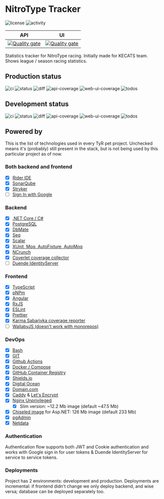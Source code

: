 # NitroType Tracker

![license](https://img.shields.io/github/license/ewancoder/nitrotype-tracker?color=blue)
![activity](https://img.shields.io/github/commit-activity/m/ewancoder/nitrotype-tracker)

| API | UI |
| --- | -- |
| [![Quality gate](https://sonarcloud.io/api/project_badges/quality_gate?project=ewancoder_nitrotype-tracker-api)](https://sonarcloud.io/summary/new_code?id=ewancoder_nitrotype-tracker-api) | [![Quality gate](https://sonarcloud.io/api/project_badges/quality_gate?project=ewancoder_nitrotype-tracker-web)](https://sonarcloud.io/summary/new_code?id=ewancoder_nitrotype-tracker-web) |

Statistics tracker for NitroType racing. Initially made for KECATS team.
Shows league / season racing statistics.

## Production status

![ci](https://github.com/ewancoder/nitrotype-tracker/actions/workflows/deploy.yml/badge.svg?branch=main)
![status](https://img.shields.io/github/last-commit/ewancoder/nitrotype-tracker/main)
![diff](https://img.shields.io/github/commits-difference/ewancoder/nitrotype-tracker?base=main&head=main&logo=git&label=diff&color=orange)
![api-coverage](https://img.shields.io/endpoint?url=https://gist.githubusercontent.com/ewancoder/0184962696ef0364be7a3f491133f2f9/raw/nitrotype-tracker-api-coverage-main.json)
![web-ui-coverage](https://img.shields.io/endpoint?url=https://gist.githubusercontent.com/ewancoder/0184962696ef0364be7a3f491133f2f9/raw/nitrotype-tracker-web-coverage-main.json)
![todos](https://img.shields.io/endpoint?url=https://gist.githubusercontent.com/ewancoder/0184962696ef0364be7a3f491133f2f9/raw/nitrotype-tracker-todos-main.json)

## Development status

![ci](https://github.com/ewancoder/nitrotype-tracker/actions/workflows/deploy.yml/badge.svg?branch=develop)
![status](https://img.shields.io/github/last-commit/ewancoder/nitrotype-tracker/develop)
![diff](https://img.shields.io/github/commits-difference/ewancoder/nitrotype-tracker?base=main&head=develop&logo=git&label=diff&color=orange)
![api-coverage](https://img.shields.io/endpoint?url=https://gist.githubusercontent.com/ewancoder/0184962696ef0364be7a3f491133f2f9/raw/nitrotype-tracker-api-coverage-develop.json)
![web-ui-coverage](https://img.shields.io/endpoint?url=https://gist.githubusercontent.com/ewancoder/0184962696ef0364be7a3f491133f2f9/raw/nitrotype-tracker-web-coverage-develop.json)
![todos](https://img.shields.io/endpoint?url=https://gist.githubusercontent.com/ewancoder/0184962696ef0364be7a3f491133f2f9/raw/nitrotype-tracker-todos-develop.json)

## Powered by

This is the list of technologies used in every TyR pet project. Unchecked means it's (probably) still present in the stack, but is not being used by this particular project as of now.

### Both backend and frontend

- [x] [Rider IDE](https://www.jetbrains.com/rider)
- [x] [SonarQube](https://www.sonarsource.com/products/sonarqube)
- [x] [Stryker](https://stryker-mutator.io)
- [ ] [Sign In with Google](https://developers.google.com/identity/gsi/web/guides/overview)

### Backend

- [x] [.NET Core / C#](https://dotnet.microsoft.com)
- [x] [PostgreSQL](https://www.postgresql.org)
- [x] [DbMate](https://github.com/amacneil/dbmate)
- [x] [Seq](https://datalust.co/seq)
- [x] [Scalar](https://scalar.com)
- [x] [XUnit, Moq, AutoFixture, AutoMoq](https://xunit.net)
- [x] [NCrunch](https://www.ncrunch.net)
- [x] [Coverlet coverage collector](https://github.com/coverlet-coverage/coverlet)
- [ ] [Duende IdentityServer](https://duendesoftware.com/products/identityserver)

### Frontend

- [x] [TypeScript](https://www.typescriptlang.org)
- [x] [pNPm](https://pnpm.io)
- [x] [Angular](https://angular.dev)
- [x] [RxJS](https://rxjs.dev/)
- [x] [ESLint](https://eslint.org)
- [x] [Prettier](https://prettier.io)
- [x] [Karma Sabarivka coverage reporter](https://github.com/kopach/karma-sabarivka-reporter)
- [ ] [WallabyJS (doesn't work with monorepos)](https://wallabyjs.com)

### DevOps

- [x] [Bash](https://www.gnu.org/software/bash)
- [x] [GIT](https://git-scm.com)
- [x] [Github Actions](https://github.com/features/actions)
- [x] [Docker / Compose](https://www.docker.com)
- [x] [GitHub Container Registry](https://docs.github.com/en/packages)
- [x] [Shields.io](https://shields.io)
- [x] [Digital Ocean](https://www.digitalocean.com)
- [x] [Domain.com](https://www.domain.com)
- [x] [Caddy](https://caddyserver.com) & [Let's Encrypt](https://letsencrypt.org)
- [x] [Nginx Unprivileged](https://github.com/nginx/docker-nginx-unprivileged)
  - [x] Slim version: ~12.2 Mb image (default ~47.5 Mb)
- [x] [Chiseled image](https://github.com/dotnet/dotnet-docker/blob/main/documentation/ubuntu-chiseled.md) for Asp.NET: 126 Mb image (default 233 Mb)
- [x] [pgAdmin](https://www.pgadmin.org)
- [x] [Netdata](https://www.netdata.cloud)

### Authentication

Authentication flow supports both JWT and Cookie authentication and works with Google sign in for user tokens & Duende IdentityServer for service to service tokens.

### Deployments

Project has 2 environments: development and production. Deployments are incremental: if frontend didn't change we only deploy backend, and wise versa; database can be deployed separately too.
